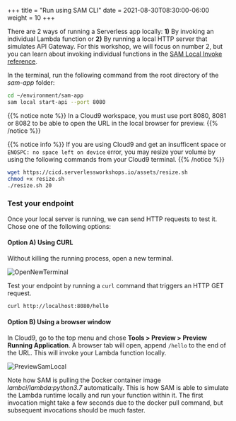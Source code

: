 +++
title = "Run using SAM CLI"
date = 2021-08-30T08:30:00-06:00
weight = 10
+++

There are 2 ways of running a Serverless app locally: **1)** By invoking an individual Lambda function or **2)** By running a local HTTP server that simulates API Gateway. For this workshop, we will focus on number 2, but you can learn about invoking individual functions in the [SAM Local Invoke reference](https://docs.aws.amazon.com/en_pv/serverless-application-model/latest/developerguide/sam-cli-command-reference-sam-local-invoke.html).

In the terminal, run the following command from the root directory of the _sam-app_ folder:

```bash
cd ~/environment/sam-app
sam local start-api --port 8080
```

<!--
{{% notice warning %}}   
Error: Template file not found at /home/ec2-user/environment/sam-app/hello-world/template.yml.  
If you got this error is because you need to run the command from the same folder level where the SAM `template.yaml` is located. That is, the root directory of the sam-app folder.
{{% /notice %}}
-->

{{% notice note %}}
In a Cloud9 workspace, you must use port 8080, 8081 or 8082 to be able to open the URL in the local browser for preview. 
{{% /notice %}}

{{% notice info %}}
If you are using Cloud9 and get an insufficent space or `ENOSPC: no space left on device` error, you may resize your volume by using the following commands from your Cloud9 terminal.
{{% /notice %}}
```bash
wget https://cicd.serverlessworkshops.io/assets/resize.sh
chmod +x resize.sh
./resize.sh 20
```


### Test your endpoint

Once your local server is running, we can send HTTP requests to test it. Chose one of the following options:

#### Option A) Using CURL

Without killing the running process, open a new terminal.

![OpenNewTerminal](/images/python/local/cloud9_ide_new_terminal.png)

Test your endpoint by running a `curl` command that triggers an HTTP GET request.

```bash
curl http://localhost:8080/hello
```

#### Option B) Using a browser window

In Cloud9, go to the top menu and chose **Tools > Preview > Preview Running Application**. A browser tab will open, append `/hello` to the end of the URL. This will invoke your Lambda function locally.

![PreviewSamLocal](/images/python/local/cloud9_ide_browser.png)

Note how SAM is pulling the Docker container image _lambci/lambda:python3.7_ automatically. This is how SAM is able to simulate the Lambda runtime locally and run your function within it. The first invocation might take a few seconds due to the docker pull command, but subsequent invocations should be much faster.
